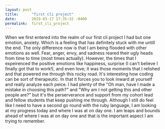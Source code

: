 ```yaml
---
layout: post
title:      "first cli project"
date:       2019-03-17 17:35:32 -0400
permalink:  first_cli_project
---
```


When we first entered into the realm of our first cli project I had but one emotion, anxiety. Which is a feeling that has definitely stuck with me untill the end. The only difference now is that I am being flooded with other emotions as well. Fear, anger, envy, and sadness reared their ugly heads from time to time (most times actually). However, the times that I expeirenced the positive emotions like happiness, surprise (I can't believe I finally got that to work!),  and even love; it was those moments that I relished and that powered me through this rocky road. It's interesting how coding can be sort of therapeutic. In that it forces you to look inward at yourself and really analyze each peice. I had plenty of the "Oh man, have I made a mistake in choosing this path?" and  "Why am I not getting this and other people are?" but it's the perserverance and support from my cohort lead and fellow students that keep pushing me through. Although I still do feel like I need to have a second go round with the ruby language, I am looking at my progress today and where I was at on day one. I am leaps and bounds ahead of where I was at on day one and that is the important aspect I am trying to remember.
